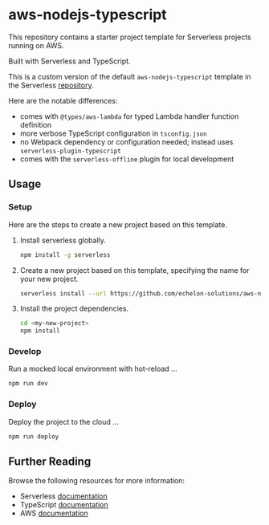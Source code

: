 # aws-nodejs-typescript

This repository contains a starter project template for Serverless projects running on AWS.

Built with Serverless and TypeScript.

This is a custom version of the default `aws-nodejs-typescript` template in the Serverless 
[repository](https://github.com/serverless/serverless/tree/34dd46440ebd1a5aeeea229b8cb20c3fce730d6d/lib/plugins/create/templates/aws-nodejs-typescript).

Here are the notable differences:
- comes with `@types/aws-lambda` for typed Lambda handler function definition
- more verbose TypeScript configuration in `tsconfig.json`
- no Webpack dependency or configuration needed; instead uses `serverless-plugin-typescript`
- comes with the `serverless-offline` plugin for local development

## Usage

### Setup

Here are the steps to create a new project based on this template.

1. Install serverless globally.

    ```bash
    npm install -g serverless
    ```

2. Create a new project based on this template, specifying the name for your new project.

    ```bash
    serverless install --url https://github.com/echelon-solutions/aws-nodejs-typescript --name <my-new-project>
    ```

3. Install the project dependencies.

    ```bash
    cd <my-new-project>
    npm install
    ```

### Develop

Run a mocked local environment with hot-reload ...

```bash
npm run dev
```

### Deploy

Deploy the project to the cloud ...

```bash
npm run deploy
```

## Further Reading

Browse the following resources for more information:

- Serverless [documentation](https://serverless.com/framework/docs/)
- TypeScript [documentation](https://www.typescriptlang.org/docs/)
- AWS [documentation](https://aws.amazon.com/documentation/)
